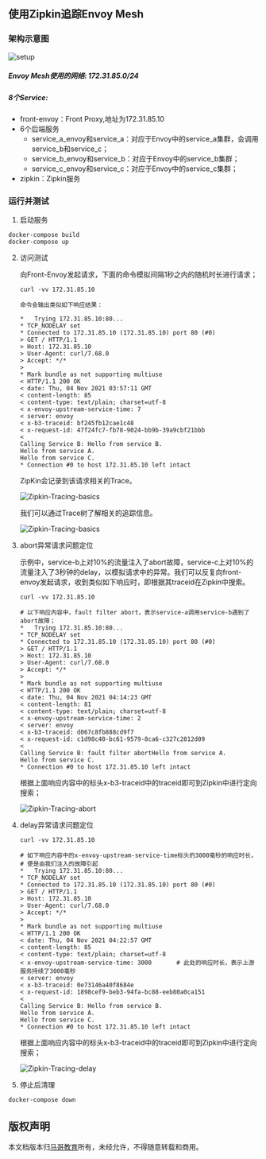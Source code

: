 ## 使用Zipkin追踪Envoy Mesh 
### 架构示意图
![setup](images/envoy_monitoring.png)

##### Envoy Mesh使用的网络: 172.31.85.0/24

##### 8个Service:

- front-envoy：Front Proxy,地址为172.31.85.10
- 6个后端服务
  - service_a_envoy和service_a：对应于Envoy中的service_a集群，会调用service_b和service_c；
  - service_b_envoy和service_b：对应于Envoy中的service_b集群；
  - service_c_envoy和service_c：对应于Envoy中的service_c集群；
- zipkin：Zipkin服务

### 运行并测试

1.  启动服务

   ```
   docker-compose build
   docker-compose up
   ```

2. 访问测试

   向Front-Envoy发起请求，下面的命令模拟间隔1秒之内的随机时长进行请求；

   ```
   curl -vv 172.31.85.10
   
   命令会输出类似如下响应结果：
   
   *   Trying 172.31.85.10:80...
   * TCP_NODELAY set
   * Connected to 172.31.85.10 (172.31.85.10) port 80 (#0)
   > GET / HTTP/1.1
   > Host: 172.31.85.10
   > User-Agent: curl/7.68.0
   > Accept: */*
   > 
   * Mark bundle as not supporting multiuse
   < HTTP/1.1 200 OK
   < date: Thu, 04 Nov 2021 03:57:11 GMT
   < content-length: 85
   < content-type: text/plain; charset=utf-8
   < x-envoy-upstream-service-time: 7
   < server: envoy
   < x-b3-traceid: bf245fb12cae1c48
   < x-request-id: 47f24fc7-fb78-9024-bb9b-39a9cbf21bbb
   < 
   Calling Service B: Hello from service B.
   Hello from service A.
   Hello from service C.
   * Connection #0 to host 172.31.85.10 left intact
   ```

   ZipKin会记录到该请求相关的Trace。

   ![Zipkin-Tracing-basics](images/zipkin-tracing-001.png)

   我们可以通过Trace树了解相关的追踪信息。

   ![Zipkin-Tracing-basics](images/zipkin-tracing-002.png)

3. abort异常请求问题定位

   示例中，service-b上对10%的流量注入了abort故障，service-c上对10%的流量注入了3秒钟的delay，以模拟请求中的异常。我们可以反复向front-envoy发起请求，收到类似如下响应时，即根据其traceid在Zipkin中搜索。

   ```
   curl -vv 172.31.85.10
   
   # 以下响应内容中，fault filter abort，表示service-a调用service-b遇到了abort故障；
   *   Trying 172.31.85.10:80...
   * TCP_NODELAY set
   * Connected to 172.31.85.10 (172.31.85.10) port 80 (#0)
   > GET / HTTP/1.1
   > Host: 172.31.85.10
   > User-Agent: curl/7.68.0
   > Accept: */*
   > 
   * Mark bundle as not supporting multiuse
   < HTTP/1.1 200 OK
   < date: Thu, 04 Nov 2021 04:14:23 GMT
   < content-length: 81
   < content-type: text/plain; charset=utf-8
   < x-envoy-upstream-service-time: 2
   < server: envoy
   < x-b3-traceid: d067c8fb888cd9f7
   < x-request-id: c1d98c40-bc61-9579-8ca6-c327c2812d09
   < 
   Calling Service B: fault filter abortHello from service A.
   Hello from service C.
   * Connection #0 to host 172.31.85.10 left intact
   ```

   根据上面响应内容中的标头x-b3-traceid中的traceid即可到Zipkin中进行定向搜索；

   ![Zipkin-Tracing-abort](images/zipkin-tracing-abort.png)

4. delay异常请求问题定位

   ```
   curl -vv 172.31.85.10
   
   # 如下响应内容中的x-envoy-upstream-service-time标头的3000毫秒的响应时长，
   # 便是由我们注入的故障引起
   *   Trying 172.31.85.10:80...
   * TCP_NODELAY set
   * Connected to 172.31.85.10 (172.31.85.10) port 80 (#0)
   > GET / HTTP/1.1
   > Host: 172.31.85.10
   > User-Agent: curl/7.68.0
   > Accept: */*
   > 
   * Mark bundle as not supporting multiuse
   < HTTP/1.1 200 OK
   < date: Thu, 04 Nov 2021 04:22:57 GMT
   < content-length: 85
   < content-type: text/plain; charset=utf-8
   < x-envoy-upstream-service-time: 3000       # 此处的响应时长，表示上游服务持续了3000毫秒
   < server: envoy
   < x-b3-traceid: 0e73146a40f8684e
   < x-request-id: 1898cef9-beb3-94fa-bc88-eeb80a0ca151
   < 
   Calling Service B: Hello from service B.
   Hello from service A.
   Hello from service C.
   * Connection #0 to host 172.31.85.10 left intact
   ```

   根据上面响应内容中的标头x-b3-traceid中的traceid即可到Zipkin中进行定向搜索；

   ![Zipkin-Tracing-delay](images/zipkin-tracing-delay.png)

5. 停止后清理

```
docker-compose down
```

## 版权声明

本文档版本归[马哥教育](www.magedu.com)所有，未经允许，不得随意转载和商用。
